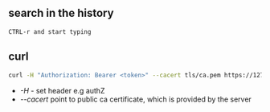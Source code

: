 ## search in the history

```
CTRL-r and start typing
```

## curl

```bash
curl -H "Authorization: Bearer <token>" --cacert tls/ca.pem https://127.0.0.1:10443
```

* *-H* - set header e.g authZ
* *--cacert* point to public ca certificate, which is provided by the server
